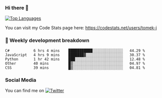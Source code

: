### Hi there 👋

<!--
**tomek-i/tomek-i** is a ✨ _special_ ✨ repository because its `README.md` (this file) appears on your GitHub profile.

Here are some ideas to get you started:

- 🔭 I’m currently working on ...
- 🌱 I’m currently learning ...
- 👯 I’m looking to collaborate on ...
- 🤔 I’m looking for help with ...
- 💬 Ask me about ...
- 📫 How to reach me: ...
- 😄 Pronouns: ...
- ⚡ Fun fact: ...
-->
[![Top Languages](https://github-readme-stats.vercel.app/api/top-langs/?username=tomek-i&layout=compact)](https://github.com/tomek-i)

You can visit my Code Stats page here: https://codestats.net/users/tomek-i

### 💬 Weekly development breakdown
<!--START_SECTION:waka-->
```text
C#           6 hrs 4 mins    ███████████░░░░░░░░░░░░░░   44.29 % 
JavaScript   4 hrs 9 mins    ███████▓░░░░░░░░░░░░░░░░░   30.37 % 
Python       1 hr 42 mins    ███░░░░░░░░░░░░░░░░░░░░░░   12.48 % 
Other        40 mins         █▒░░░░░░░░░░░░░░░░░░░░░░░   04.97 % 
CSS          39 mins         █▒░░░░░░░░░░░░░░░░░░░░░░░   04.81 % 
```
<!--END_SECTION:waka-->

<!-- Actual text -->

### Social Media
You can find me on [![Twitter][1.2]][1]

<!-- Icons -->

[1.2]: http://i.imgur.com/wWzX9uB.png 


<!-- Links to your social media accounts -->

[1]: https://twitter.com/tomek_i
